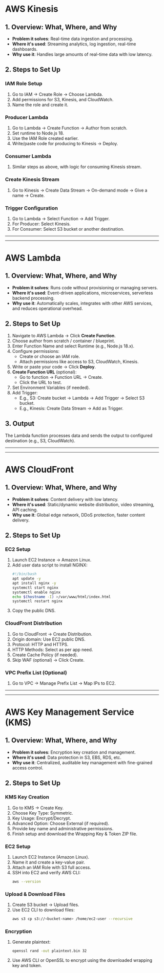 # AWS Kinesis

## 1. Overview: What, Where, and Why

- **Problem it solves**: Real-time data ingestion and processing.
- **Where it's used**: Streaming analytics, log ingestion, real-time dashboards.
- **Why use it**: Handles large amounts of real-time data with low latency.

## 2. Steps to Set Up

### IAM Role Setup
1. Go to IAM → Create Role → Choose Lambda.
2. Add permissions for S3, Kinesis, and CloudWatch.
3. Name the role and create it.

### Producer Lambda
1. Go to Lambda → Create Function → Author from scratch.
2. Set runtime to Node.js 18.
3. Use the IAM Role created earlier.
4. Write/paste code for producing to Kinesis → Deploy.

### Consumer Lambda
1. Similar steps as above, with logic for consuming Kinesis stream.

### Create Kinesis Stream
1. Go to Kinesis → Create Data Stream → On-demand mode → Give a name → Create.

### Trigger Configuration
1. Go to Lambda → Select Function → Add Trigger.
2. For Producer: Select Kinesis.
3. For Consumer: Select S3 bucket or another destination.

---
***

# AWS Lambda

## 1. Overview: What, Where, and Why

- **Problem it solves**: Runs code without provisioning or managing servers.
- **Where it's used**: Event-driven applications, microservices, serverless backend processing.
- **Why use it**: Automatically scales, integrates with other AWS services, and reduces operational overhead.

## 2. Steps to Set Up

1. Navigate to AWS Lambda → Click **Create Function**.
2. Choose author from scratch / container / blueprint.
3. Enter Function Name and select Runtime (e.g., Node.js 18.x).
4. Configure permissions:
   - Create or choose an IAM role.
   - Attach permissions like access to S3, CloudWatch, Kinesis.
5. Write or paste your code → Click **Deploy**.
6. **Create Function URL** (optional):
   - Go to function → Function URL → Create.
   - Click the URL to test.
7. Set Environment Variables (if needed).
8. Add Trigger:
   - E.g., S3: Create bucket → Lambda → Add Trigger → Select S3 bucket.
   - E.g., Kinesis: Create Data Stream → Add as Trigger.

## 3. Output
The Lambda function processes data and sends the output to configured destination (e.g., S3, CloudWatch).

---
***

# AWS CloudFront

## 1. Overview: What, Where, and Why

- **Problem it solves**: Content delivery with low latency.
- **Where it's used**: Static/dynamic website distribution, video streaming, API caching.
- **Why use it**: Global edge network, DDoS protection, faster content delivery.

## 2. Steps to Set Up

### EC2 Setup
1. Launch EC2 Instance → Amazon Linux.
2. Add user data script to install NGINX:
   ```bash
   #!/bin/bash
   apt update -y
   apt install nginx -y
   systemctl start nginx
   systemctl enable nginx
   echo $(hostname -I) >/var/www/html/index.html
   systemctl restart nginx
   ```
3. Copy the public DNS.

### CloudFront Distribution
1. Go to CloudFront → Create Distribution.
2. Origin domain: Use EC2 public DNS.
3. Protocol: HTTP and HTTPS.
4. HTTP Methods: Select as per app need.
5. Create Cache Policy (if needed).
6. Skip WAF (optional) → Click Create.

### VPC Prefix List (Optional)
1. Go to VPC → Manage Prefix List → Map IPs to EC2.

---
***

# AWS Key Management Service (KMS)

## 1. Overview: What, Where, and Why

- **Problem it solves**: Encryption key creation and management.
- **Where it's used**: Data protection in S3, EBS, RDS, etc.
- **Why use it**: Centralized, auditable key management with fine-grained access control.

## 2. Steps to Set Up

### KMS Key Creation
1. Go to KMS → Create Key.
2. Choose Key Type: Symmetric.
3. Key Usage: Encrypt/Decrypt.
4. Advanced Option: Choose External (if required).
5. Provide key name and administrative permissions.
6. Finish setup and download the Wrapping Key & Token ZIP file.

### EC2 Setup
1. Launch EC2 Instance (Amazon Linux).
2. Name it and create a key-value pair.
3. Attach an IAM Role with S3 full access.
4. SSH into EC2 and verify AWS CLI:
   ```bash
   aws --version
   ```

### Upload & Download Files
1. Create S3 bucket → Upload files.
2. Use EC2 CLI to download files:
   ```bash
   aws s3 cp s3://<bucket-name> /home/ec2-user --recursive
   ```

### Encryption
1. Generate plaintext:
   ```bash
   openssl rand -out plaintext.bin 32
   ```
2. Use AWS CLI or OpenSSL to encrypt using the downloaded wrapping key and token.
